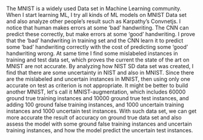 #
The MNIST is a widely used Data set in Machine Learning community. 
When I start learning ML, I try all kinds of ML models on MNIST Data set and also analyze other people’s result such as Karpathy’s Convnetjs. I notice that human makes errors at some ‘bad’ handwriting. The CNN can predict these correctly, but make errors at some ‘good’ handwriting. I prove that the ‘bad’ handwriting in training set and the CNN learn it to predict some ‘bad’ handwriting correctly with the cost of predicting some ‘good’ handwriting wrong. 
At same time I find some mislabeled instances in training and test data set, which proves the current the state of the art on MNIST are not accurate. 
By analyzing how NIST SD data set was created, I find that there are some uncertainty in NIST and also in MNIST. 
Since there are the mislabeled and uncertain instances in MNIST, then using only one accurate on test as criterion is not appropriate. 
It might be better to build another MNIST, let's call it MNIST-augmentation, which includes 60000 ground true training instances and 10000 ground true test instances, and adding 100 ground false training instances, and 1000 uncertain training instances and 1000 uncertain test instances. With such data set, we can get more accurate the result of accuracy on ground true data set and also assess the model with some ground false training instances and uncertain training instances, and how the model predict the uncertain test instances.
